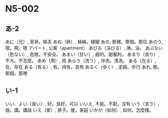 # N5-002
## あ-2
あに（兄）, 哥哥。姊夫
あね（姉）, 姊姊。嫂嫂
あの, 那裡。那個。那位
あのう, 喂。啊。嗯
アパート, 公寓（apartment）
あびる（浴びる）, 淋。浴。
あぶない（危ない）, 危險。不安全。
あまい（甘い）, 甜的。甜蜜的。
あまり（余り）, 不大。不怎麼。
あめ（雨）, 雨
あらう（洗う）, 沖洗。清洗。
ある（在る）, 在。存在
ある（有る）, 有。持有。具有
あるく（歩く）, 走路。步行
あれ, 那。那個。那裡

## い-1
いい．よい（良い）, 好。良好。可以
いいえ, 不是。不對。沒有
いう（言う）, 說。講。講話
いえ（家）, 房子。屋。家庭
いかが（如何）, 如何。怎麼樣。
